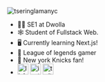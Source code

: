  

<p align="left"> <img src="https://komarev.com/ghpvc/?username=tseringlamanyc&label=Profile%20views&color=0e75b6&style=flat" alt="tseringlamanyc" /> </p>

- 👨‍💻 SE1 at Dwolla                                                   
- 🕸 Student of Fullstack Web. 
- 🖥 Currently learning Next.js!
- 👾 League of legends gamer
- 🏀 New york Knicks fan! 
- [<img src='https://cdn.jsdelivr.net/npm/simple-icons@3.0.1/icons/linkedin.svg' alt='linkedin' height='25'>](https://www.linkedin.com/in/tsering-lama-nyc)  [<img src='https://cdn.jsdelivr.net/npm/simple-icons@3.0.1/icons/instagram.svg' alt='instagram' height='25'>](https://www.instagram.com/tsenyk_ios)  [<img src='https://cdn.jsdelivr.net/npm/simple-icons@3.0.1/icons/twitter.svg' alt='twitter' height='25'>](https://twitter.com/tsenykk) 
 


